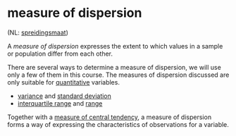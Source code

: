 # measure of dispersion

(NL: [spreidingsmaat](../nl/spreidingsmaat.md))

A *measure of dispersion* expresses the extent to which values in a sample or population differ from each other.

There are several ways to determine a measure of dispersion, we will use only a few of them in this course. The measures of dispersion discussed are only suitable for [quantitative](level-of-measurement.md#quantitative-variables) variables.

- [variance](variance.md) and [standard deviation](variance.md#standard-deviation)
- [interquartile range](interquartile-range.md) and [range](range.md)

Together with a [measure of central tendency](measure-of-central-tendency.md), a measure of dispersion forms a way of expressing the characteristics of observations for a variable.
